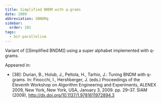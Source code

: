```yaml
---
title: Simplified BNDM with q-grams
date: 2009
abbreviation: SBNDMq
sidebar:
  order: 101
tags:
  - bit-parallelism
---
```


Variant of [[Simplified BNDM]] using a super alphabet implemented with q-grams.

Appeared in:

- [38]: Durian, B., Holub, J., Peltola, H., Tarhio, J.: Tuning BNDM with q-grams. In: Finocchi, I., Hershberger, J. (eds.) Proceedings of the Eleventh Workshop on Algorithm Engineering and Experiments, ALENEX 2009, New York, New York, USA, January 3, 2009. pp. 29–37. SIAM (2009), http://dx.doi.org/10.1137/1.9781611972894.3
